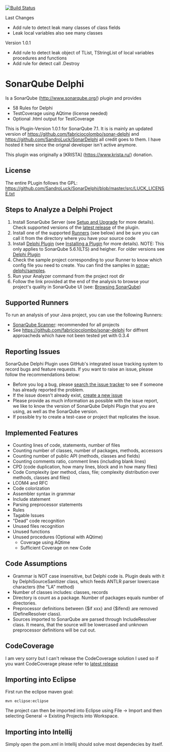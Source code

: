 [![Build Status](https://travis-ci.org/SandroLuck/SonarDelphi.svg?branch=master)](https://travis-ci.org/SandroLuck/SonarDelphi)

Last Changes
  * Add rule to detect leak many classes of class fields
  * Leak local variables also see many classes

Version 1.0.1 
  * Add rule to detect leak object of TList, TStringList of local variables procedures and functions
  * Add rule for detect call .Destroy
  

SonarQube Delphi
================

Is a SonarQube (http://www.sonarqube.org/) plugin and provides
  * 58 Rules for Delphi
  * TestCoverage using AQtime (license needed)
  * Optional .html output for TestCoverage

This is Plugin-Version 1.0.1 for SonarQube 7.1. 
It is is mainly an updated version of https://github.com/fabriciocolombo/sonar-delphi and https://github.com/SandroLuck/SonarDelphi all credit goes to them.
I have hosted it here since the orignal developer isn't active anymore.

This plugin was originally a [KRISTA] (https://www.krista.ru/) donation.

License
---------------------------------------------------------------------------------------
The entire PLugin follows the GPL: https://github.com/SandroLuck/SonarDelphi/blob/master/src/LUCK_LICENSE.txt

Steps to Analyze a Delphi Project
------------------------------------------------

1. Install SonarQube Server (see [Setup and Upgrade](http://docs.sonarqube.org/display/SONAR/Setup+and+Upgrade) for more details). Check supported versions of the [latest release](https://github.com/fabriciocolombo/sonar-delphi/releases/latest) of the plugin.
2. Install one of the supported [Runners](#supported-runners) (see below) and be sure you can call it from the directory where you have your source code
3. Install [Delphi Plugin](https://github.com/SandroLuck/SonarDelphi/releases) (see [Installing a Plugin](http://docs.sonarqube.org/display/SONAR/Installing+a+Plugin)  for more details).
 NOTE: This only applies to SonarQube 5.6.1(LTS) and heigher. For older versions see [Delphi Plugin](https://github.com/fabriciocolombo/sonar-delphi/releases)
4. Check the sample project corresponding to your Runner to know which config file you need to create. You can find the samples in [sonar-delphi/samples](https://github.com/fabriciocolombo/sonar-delphi/tree/master/samples).
5. Run your Analyzer command from the project root dir
6. Follow the link provided at the end of the analysis to browse your project's quality in SonarQube UI (see: [Browsing SonarQube](http://docs.sonarqube.org/display/SONAR/Browsing+SonarQube))

Supported Runners
----------------------------
 To run an analysis of your Java project, you can use the following Runners:

* [SonarQube Scanner](http://docs.sonarqube.org/display/SCAN/Analyzing+with+SonarQube+Scanner): recommended for all projects 
* See https://github.com/fabriciocolombo/sonar-delphi for diffrent approacheds which have not been tested yet with 0.3.4

Reporting Issues
----------------------------
SonarQube Delphi Plugin uses GitHub's integrated issue tracking system to record bugs and feature
requests. If you want to raise an issue, please follow the recommendations below:

* Before you log a bug, please [search the issue tracker](https://github.com/SandroLuck/SonarDelphi/issues)
  to see if someone has already reported the problem.
* If the issue doesn't already exist, [create a new issue](https://github.com/SandroLuck/SonarDelphi/issues/new)
* Please provide as much information as possible with the issue report, we like to know
  the version of SonarQube Delphi Plugin that you are using, as well as the SonarQube version.
* If possible try to create a test-case or project that replicates the issue. 

Implemented Features
------------------------------------------

* Counting lines of code, statements, number of files
* Counting number of classes, number of packages, methods, accessors
* Counting number of public API (methods, classes and fields)
* Counting comments ratio, comment lines (including blank lines)
* CPD (code duplication, how many lines, block and in how many files)
* Code Complexity (per method, class, file; complexity distribution over methods, classes and files)
* LCOM4 and RFC
* Code colorization
* Assembler syntax in grammar
* Include statement
* Parsing preprocessor statements
* Rules
* Tagable Issues
* "Dead" code recognition
* Unused files recognition
* Unused functions
* Unused procedures
(Optional with AQtime)
  * Coverage using AQtime
  * Sufficient Coverage on new Code 
  
Code Assumptions
----------------------------------

* Grammar is NOT case insensitive, but Delphi code is. Plugin deals with it by DelphiSourceSanitizer class, which feeds ANTLR parser lowercase characters (the "LA" method)
* Number of classes includes: classes, records
* Directory is count as a package. Number of packages equals number of directories.
* Preprocessor definitions between {$if xxx} and {$ifend} are removed (DefineResolver class).
* Sources imported to SonarQube are parsed through IncludeResolver class. It means, that the source will be lowercased and unknown preprocessor definitions will be cut out.

CodeCoverage
-------------------------------
I am very sorry but I can't release the CodeCoverage solution I used so if you want CodeCoverage please refer to [latest release](https://github.com/fabriciocolombo/sonar-delphi/releases/latest)

Importing into Eclipse
-------------------------------
First run the eclipse maven goal:

    mvn eclipse:eclipse

The project can then be imported into Eclipse using File -> Import and then selecting General -> Existing Projects into Workspace.

Importing into Intellij
-------------------------------
Simply open the pom.xml in Intellij should solve most dependecies by itself.
